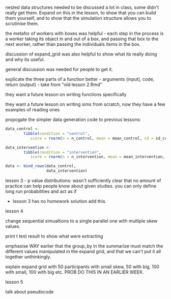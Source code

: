nested data structures needed to be discussed a lot in class, some didn't really get them. Expand on this in the lesson, to show that you can build them yourself, and to show that the simulation structure allows you to scrutinise them.

the metafor of workers with boxes was helpful - each step in the process is a worker taking its object in and out of a box, and passing that box to the next worker, rather than passing the individuals items in the box.



discussion of expand_grid was also helpful to show what its really doing and why its useful.



general discussion was needed for people to get it.



explicate the three parts of a function better - arguments (input), code, return (output) - take from "old lesson 2.Rmd"



they want a future lesson on writing functions specifically

they want a future lesson on writing sims from scratch, now they have a few examples of reading ones



propogate the simpler data generation code to previous lessons:

```R
data_control <- 
		tibble(condition = "control",
           score = rnorm(n = n_control, mean = mean_control, sd = sd_control))

data_intervention <- 
		tibble(condition = "intervention",
           score = rnorm(n = n_intervention, mean = mean_intervention, sd = sd_intervention))

data <- bind_rows(data_control,
                  data_intervention)
```



lesson 3 - p value distributions: wasn't sufficiently clear that no amount of practice can help people know about given studies. you can only define long run probabilities and act as if

- lesson 3 has no homework solution add this.



lesson 4

change sequential simualtions to a single parallel one with multiple skew values.

print  t test result to show what were extracting

emphasise WAY earlier that the group_by in the summarize must match the different values manipulated in the expand grid, and that we can't put it all together unthinkingly.

explain expand grid with 50 participants with small skew, 50 with big, 100 with small, 100 with big etc. PROB DO THIS IN AN EARLIER WEEK.



lesson 5

talk about pseudocode
